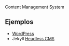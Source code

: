 Content Management System

## Ejemplos
- [WordPress](herramientas-de-diseo/wordpress/wordpress.md)
- Jekyll [Headless CMS](false)